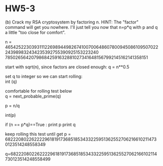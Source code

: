 HW5-3
=====
(b) Crack my RSA cryptosystem by factoring n. HINT: The "factor" command will get you nowhere. 
I'll just tell you now that n=p*q with p and q a little "too close for comfort".

n = 465425223039311122698944982674100700648607800945086109507022243989832434235392755390925153223240
7850265642079868425916328810273416481567992145162141358151

start with sqrt(n), since factors are closed enough: 
q = n**0.5                  

set q to integer so we can start rolling:            
int (q)                   

comfortable for rolling test below                   
q =  next_probable_prime(q)   

p = n/q                       

int(p)

if (n == p*q)==True :
  print p
  print q

keep rolling this test until get p = 68222080226222296181917368518534332259513625527062166102114730123514248558349

q=68222080226222296181917368518534332259513625527062166102114730123514248558499
